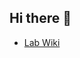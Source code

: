 ## Hi there 👋

<!--

Still to come:

 - picture of everyone
 - overview of repositories with links and citation (fork existing ones? e.g. sagit)
 - ... ?

-->

* [Lab Wiki](https://hodaielab.github.io/lab_wiki)
